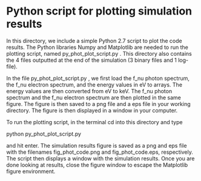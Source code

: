 # Python script for plotting simulation results

In this directory, we include a simple Python 2.7 script to plot 
the code results. The Python libraries Numpy and Matplotlib are
needed to run the plotting script, named py_phot_plot_script.py .
This directory also contains the 4 files outputted at the end 
of the simulation (3 binary files and 1 log-file). 

In the file py_phot_plot_script.py , we first load the f_nu photon
spectrum, the f_nu electron spectrum, and the energy values in eV to arrays. 
The energy values are then converted from eV to keV. The f_nu photon
spectrum and the f_nu electron spectrum are then plotted in the same
figure. The figure is then saved to a png file and a eps file in 
your working directory. The figure is then displayed
in a window in your computer. 

To run the plotting script, in the terminal cd into this directory
and type

python py_phot_plot_script.py

and hit enter. The simulation results figure is saved as a png and
eps file with the filenames fig_phot_code.png and fig_phot_code.eps, respectively.
The script then displays a window with the simulation results. Once you are done looking at
results, close the figure window to escape the Matplotlib figure environment. 

